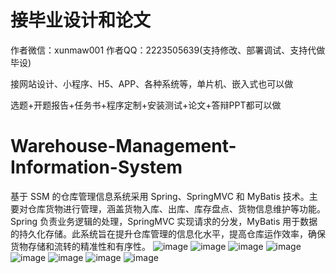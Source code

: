 # 接毕业设计和论文
作者微信：xunmaw001  作者QQ：2223505639(支持修改、部署调试、支持代做毕设)

接网站设计、小程序、H5、APP、各种系统等，单片机、嵌入式也可以做

选题+开题报告+任务书+程序定制+安装测试+论文+答辩PPT都可以做
# Warehouse-Management-Information-System
基于 SSM 的仓库管理信息系统采用 Spring、SpringMVC 和 MyBatis 技术。主要对仓库货物进行管理，涵盖货物入库、出库、库存盘点、货物信息维护等功能。Spring 负责业务逻辑的处理，SpringMVC 实现请求的分发，MyBatis 用于数据的持久化存储。此系统旨在提升仓库管理的信息化水平，提高仓库运作效率，确保货物存储和流转的精准性和有序性。
![image](https://github.com/user-attachments/assets/96c3edfb-290b-4111-b95c-e10a06a843e6)
![image](https://github.com/user-attachments/assets/d4ab3ac5-63d1-4262-932d-ada8392d5869)
![image](https://github.com/user-attachments/assets/3d90ce88-9be5-496d-9029-11a0b12ebe07)
![image](https://github.com/user-attachments/assets/f8735546-0807-48e8-9c2a-f6f11dd6bcfa)
![image](https://github.com/user-attachments/assets/b937e771-d06e-498d-af1b-798afead6df5)
![image](https://github.com/user-attachments/assets/c04b68fd-23b9-4820-929c-1aec733d7083)
![image](https://github.com/user-attachments/assets/cf72e504-c2e1-4ee6-92c8-685e522b6eb1)
![image](https://github.com/user-attachments/assets/64a1025f-ad10-4121-ad1c-0358b1d1e721)

